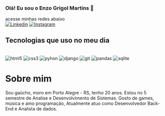 
### Olá! Eu sou o Enzo Grigol Martins 👋


acesse minhas redes abaixo </br>
[![Linkedin](https://img.shields.io/badge/LinkedIn-0077B5?style=for-the-badge&logo=linkedin&logoColor=white)](https://www.linkedin.com/in/enzo-grigol-martins-20979b246/)
[![Instagram](https://img.shields.io/badge/Instagram-E4405F?style=for-the-badge&logo=instagram&logoColor=white)](https://www.instagram.com/enzo.grigol/)


## Tecnologias que uso no meu dia

<div style="display: inline_block"><br/>
    <img align="center" alt="html5" src="https://img.shields.io/badge/HTML5-E34F26?style=for-the-badge&logo=html5&logoColor=white">
    <img align="center" alt="css3" src="https://img.shields.io/badge/CSS3-1572B6?style=for-the-badge&logo=css3&logoColor=white">
    <img align="center" alt="pyhon" src="https://img.shields.io/badge/python-3776AB?style=for-the-badge&logo=python&logoColor=white">
    <img align="center" alt="django" src="https://img.shields.io/badge/django-43853D?style=for-the-badge&logo=django&logoColor=white">
    <img align="center" alt="git" src="https://img.shields.io/badge/GIT-E44C30?style=for-the-badge&logo=git&logoColor=white">
    <img align="center" alt="pandas" src="https://img.shields.io/badge/pandas-150458?style=for-the-badge&logo=pandas&logoColor=white">
    <img align="center" alt="sqlite" src="https://img.shields.io/badge/sqlite-003B57?style=for-the-badge&logo=sqlite&logoColor=white">
</div>

# Sobre mim

Sou gaúcho, moro em Porto Alegre - RS, tenho 20 anos. Estou no 5 semestre de Analise e Desenvolvimento de Sistemas. 
Gosto de games, música e amo programação, Atualmente atuo como Desenvolvedor Back-End e Analista de dados.

